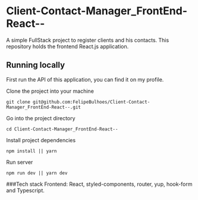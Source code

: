 # Client-Contact-Manager_FrontEnd-React--
A simple FullStack project to register clients and his contacts. This repository holds the frontend React.js application.

## Running locally

First run the API of this application, you can find it on my profile.

Clone the project into your machine
```
git clone git@github.com:FelipeBulhoes/Client-Contact-Manager_FrontEnd-React--.git
```
Go into the project directory
```
cd Client-Contact-Manager_FrontEnd-React--
```
Install project dependencies
```
npm install || yarn
```
Run server
```
npm run dev || yarn dev 
```

###Tech stack
Frontend: React, styled-components, router, yup, hook-form and Typescript.
